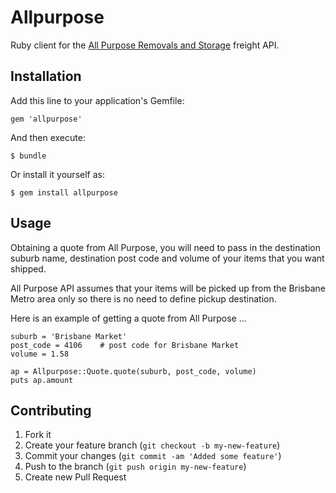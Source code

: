 # Allpurpose

Ruby client for the [All Purpose Removals and Storage](www.allpurposeremovals.com.au) freight API.

## Installation

Add this line to your application's Gemfile:

```
gem 'allpurpose'
```

And then execute:

```
$ bundle
```

Or install it yourself as:

```
$ gem install allpurpose
```

## Usage

Obtaining a quote from All Purpose, you will need to pass in the destination suburb name, destination post code and volume of your items that you want shipped.

All Purpose API assumes that your items will be picked up from the Brisbane Metro area only so there is no need to define pickup destination.

Here is an example of getting a quote from All Purpose ...

```
suburb = 'Brisbane Market'
post_code = 4106	# post code for Brisbane Market
volume = 1.58

ap = Allpurpose::Quote.quote(suburb, post_code, volume)
puts ap.amount
```

## Contributing

1. Fork it
2. Create your feature branch (`git checkout -b my-new-feature`)
3. Commit your changes (`git commit -am 'Added some feature'`)
4. Push to the branch (`git push origin my-new-feature`)
5. Create new Pull Request

